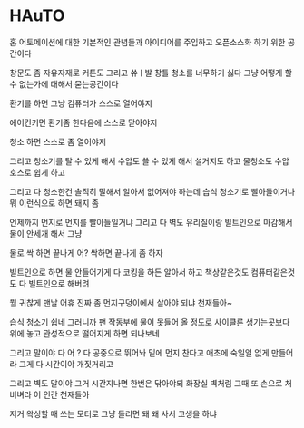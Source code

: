 # HAuTO

홈 어토메이션에 대한 기본적인 관념들과 아이디어를 주입하고 오픈소스화 하기 위한 공간이다 

창문도 좀 자유자재로 커튼도 그리고 쓔ㅣ발 창틀 청소를 너무하기 싫다 그냥 어떻게 할 수 없는가에 대해서 묻는공간이다 

환기를 하면 그냥 컴퓨터가 스스로 열어야지 

에어컨키면 환기좀 한다음에 스스로 닫아야지

청소 하면 스스로 좀 열어야지 

그리고 청소기를 탈 수 있게 해서 수압도 쓸 수 있게 해서 설거지도 하고 물청소도 수압 호스로 쉽게 하고 

그리고 다 청소한건 솔직히 말해서 알아서 없어져야 하는데 습식 청소기로 빨아들이거나 뭐 이런식으로 하면 돼지 좀 

언제까지 먼지로 먼지를 빨아들일거냐 그리고 다 벽도 유리질이랑 빌트인으로 마감해서 물이 안세개 해서 그냥 

물로 싹 하면 끝나게 어? 싹하면 끝나게 좀 하자 

빌트인으로 하면 물 안들어가게 다 코킹을 하든 알아서 하고 책상같은것도 컴퓨터같은것도 다 빌트인으로 해버려 

뭘 귀찮게 맨날 어휴 진짜 좀 먼지구덩이에서 살아야 되냐 천재들아~

습식 청소기 쉽네 그러니까 팬 작동부에 물이 못들어 올 정도로 사이클론 생기는곳보다 위에 놓고 관성적으로 떨어지게 하면 되나보네 

그리고 말이야 다 어 ? 다 공중으로 뛰어놔 밑에 먼지 찬다고 애초에 숙일일 없게 만들어라 그게 다 시간이야 개짓거리고 

그리고 벽도 말이야 그거 시간지나면 한번은 닦아야되 화장실 벽처럼 그때 또 손으로 처비벼라 어 인간 천재들아

저거 왁싱할 때 쓰는 모터로 그냥 돌리면 돼 왜 사서 고생을 하냐 
